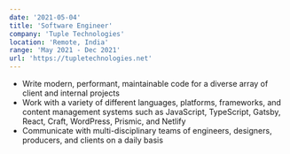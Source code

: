 ```yaml
---
date: '2021-05-04'
title: 'Software Engineer'
company: 'Tuple Technologies'
location: 'Remote, India'
range: 'May 2021 - Dec 2021'
url: 'https://tupletechnologies.net'
---
```


- Write modern, performant, maintainable code for a diverse array of client and internal projects
- Work with a variety of different languages, platforms, frameworks, and content management systems such as JavaScript, TypeScript, Gatsby, React, Craft, WordPress, Prismic, and Netlify
- Communicate with multi-disciplinary teams of engineers, designers, producers, and clients on a daily basis